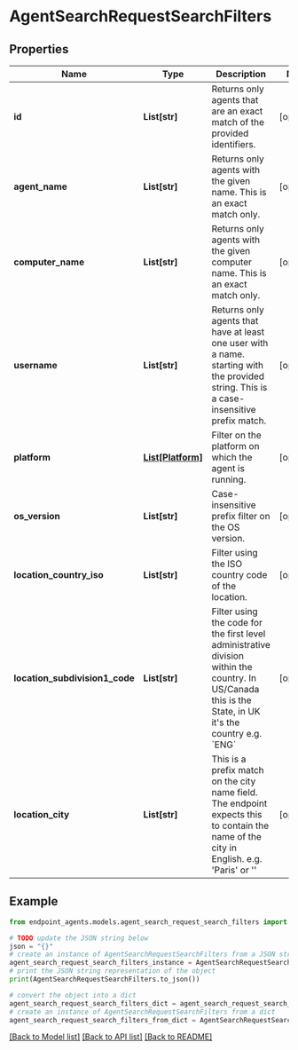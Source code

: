 # AgentSearchRequestSearchFilters


## Properties

Name | Type | Description | Notes
------------ | ------------- | ------------- | -------------
**id** | **List[str]** | Returns only agents that are an exact match of the provided identifiers. | [optional] 
**agent_name** | **List[str]** | Returns only agents with the given name.  This is an exact match only.  | [optional] 
**computer_name** | **List[str]** | Returns only agents with the given computer name. This is an exact match only.  | [optional] 
**username** | **List[str]** | Returns only agents that have at least one user with a name. starting with the provided string. This is a case-insensitive prefix match.  | [optional] 
**platform** | [**List[Platform]**](Platform.md) | Filter on the platform on which the agent is running.  | [optional] 
**os_version** | **List[str]** | Case-insensitive prefix filter on the OS version. | [optional] 
**location_country_iso** | **List[str]** | Filter using the ISO country code of the location.  | [optional] 
**location_subdivision1_code** | **List[str]** | Filter using the code for the first level administrative division within  the country. In US/Canada this is the State, in UK it&#39;s the country e.g. &#x60;ENG&#x60;  | [optional] 
**location_city** | **List[str]** | This is a prefix match on the city name field. The endpoint expects this to contain the  name of the city in English. e.g. &#39;Paris&#39; or &#39;&#39;  | [optional] 

## Example

```python
from endpoint_agents.models.agent_search_request_search_filters import AgentSearchRequestSearchFilters

# TODO update the JSON string below
json = "{}"
# create an instance of AgentSearchRequestSearchFilters from a JSON string
agent_search_request_search_filters_instance = AgentSearchRequestSearchFilters.from_json(json)
# print the JSON string representation of the object
print(AgentSearchRequestSearchFilters.to_json())

# convert the object into a dict
agent_search_request_search_filters_dict = agent_search_request_search_filters_instance.to_dict()
# create an instance of AgentSearchRequestSearchFilters from a dict
agent_search_request_search_filters_from_dict = AgentSearchRequestSearchFilters.from_dict(agent_search_request_search_filters_dict)
```
[[Back to Model list]](../README.md#documentation-for-models) [[Back to API list]](../README.md#documentation-for-api-endpoints) [[Back to README]](../README.md)


